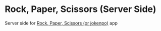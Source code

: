 # Rock, Paper, Scissors (Server Side)

Server side for [Rock, Paper, Scissors (or jokenpo)](https://github.com/thejohnjohn/rock-paper-scissors-master) app